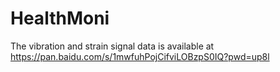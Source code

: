 # HealthMoni
The vibration and strain signal data is available at https://pan.baidu.com/s/1mwfuhPojCifviLOBzpS0IQ?pwd=up8l
